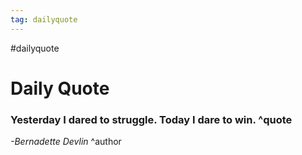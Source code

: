 ```yaml
---
tag: dailyquote
---
```


#dailyquote

# Daily Quote

### Yesterday I dared to struggle. Today I dare to win. ^quote
*-Bernadette Devlin* ^author
